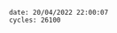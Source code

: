 

                date: 20/04/2022 22:00:07
                cycles: 26100

                         